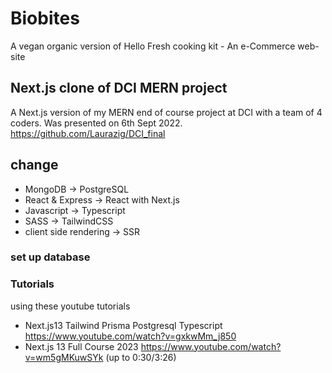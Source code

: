 # Biobites
A vegan organic version of Hello Fresh cooking kit - An e-Commerce web-site
## Next.js clone of DCI MERN project
A Next.js version of my MERN end of course project at DCI with a team of 4 coders. Was presented on 6th Sept 2022. https://github.com/Laurazig/DCI_final


## change 

- MongoDB -> PostgreSQL
- React & Express -> React with Next.js
- Javascript -> Typescript
- SASS -> TailwindCSS
- client side rendering -> SSR


### set up database

### Tutorials
using these youtube tutorials

- Next.js13 Tailwind Prisma Postgresql Typescript https://www.youtube.com/watch?v=gxkwMm_j850
- Next.js 13 Full Course 2023 https://www.youtube.com/watch?v=wm5gMKuwSYk (up to 0:30/3:26)

